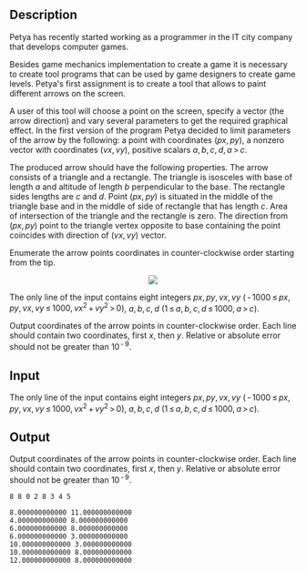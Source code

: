 ## Description

<div><p>Petya has recently started working as a programmer in the IT city company that develops computer games.</p><p>Besides game mechanics implementation to create a game it is necessary to create tool programs that can be used by game designers to create game levels. Petya's first assignment is to create a tool that allows to paint different arrows on the screen.</p><p>A user of this tool will choose a point on the screen, specify a vector (the arrow direction) and vary several parameters to get the required graphical effect. In the first version of the program Petya decided to limit parameters of the arrow by the following: a point with coordinates <span class="tex-span">(<i>px</i>, <i>py</i>)</span>, a nonzero vector with coordinates <span class="tex-span">(<i>vx</i>, <i>vy</i>)</span>, positive scalars <span class="tex-span"><i>a</i>, <i>b</i>, <i>c</i>, <i>d</i>, <i>a</i> &gt; <i>c</i></span>.</p><p>The produced arrow should have the following properties. The arrow consists of a triangle and a rectangle. The triangle is isosceles with base of length <span class="tex-span"><i>a</i></span> and altitude of length <span class="tex-span"><i>b</i></span> perpendicular to the base. The rectangle sides lengths are <span class="tex-span"><i>c</i></span> and <span class="tex-span"><i>d</i></span>. Point <span class="tex-span">(<i>px</i>, <i>py</i>)</span> is situated in the middle of the triangle base and in the middle of side of rectangle that has length <span class="tex-span"><i>c</i></span>. Area of intersection of the triangle and the rectangle is zero. The direction from <span class="tex-span">(<i>px</i>, <i>py</i>)</span> point to the triangle vertex opposite to base containing the point coincides with direction of <span class="tex-span">(<i>vx</i>, <i>vy</i>)</span> vector.</p><p>Enumerate the arrow points coordinates in counter-clockwise order starting from the tip.</p><center> <img class="tex-graphics" src="file://aavBVPSY.png" style="max-width: 100.0%;max-height: 100.0%;"> </center></div><div class="input-specification"><p>The only line of the input contains eight integers <span class="tex-span"><i>px</i>, <i>py</i>, <i>vx</i>, <i>vy</i></span> (<span class="tex-span"> - 1000 ≤ <i>px</i>, <i>py</i>, <i>vx</i>, <i>vy</i> ≤ 1000, <i>vx</i><sup class="upper-index">2</sup> + <i>vy</i><sup class="upper-index">2</sup> &gt; 0</span>), <span class="tex-span"><i>a</i>, <i>b</i>, <i>c</i>, <i>d</i></span> (<span class="tex-span">1 ≤ <i>a</i>, <i>b</i>, <i>c</i>, <i>d</i> ≤ 1000, <i>a</i> &gt; <i>c</i></span>).</p></div><div class="output-specification"><p>Output coordinates of the arrow points in counter-clockwise order. Each line should contain two coordinates, first <span class="tex-span"><i>x</i></span>, then <span class="tex-span"><i>y</i></span>. Relative or absolute error should not be greater than <span class="tex-span">10<sup class="upper-index"> - 9</sup></span>.</p></div>

## Input

<p>The only line of the input contains eight integers <span class="tex-span"><i>px</i>, <i>py</i>, <i>vx</i>, <i>vy</i></span> (<span class="tex-span"> - 1000 ≤ <i>px</i>, <i>py</i>, <i>vx</i>, <i>vy</i> ≤ 1000, <i>vx</i><sup class="upper-index">2</sup> + <i>vy</i><sup class="upper-index">2</sup> &gt; 0</span>), <span class="tex-span"><i>a</i>, <i>b</i>, <i>c</i>, <i>d</i></span> (<span class="tex-span">1 ≤ <i>a</i>, <i>b</i>, <i>c</i>, <i>d</i> ≤ 1000, <i>a</i> &gt; <i>c</i></span>).</p>

## Output

<p>Output coordinates of the arrow points in counter-clockwise order. Each line should contain two coordinates, first <span class="tex-span"><i>x</i></span>, then <span class="tex-span"><i>y</i></span>. Relative or absolute error should not be greater than <span class="tex-span">10<sup class="upper-index"> - 9</sup></span>.</p>





```input1
8 8 0 2 8 3 4 5

```




```output1
8.000000000000 11.000000000000
4.000000000000 8.000000000000
6.000000000000 8.000000000000
6.000000000000 3.000000000000
10.000000000000 3.000000000000
10.000000000000 8.000000000000
12.000000000000 8.000000000000

```


